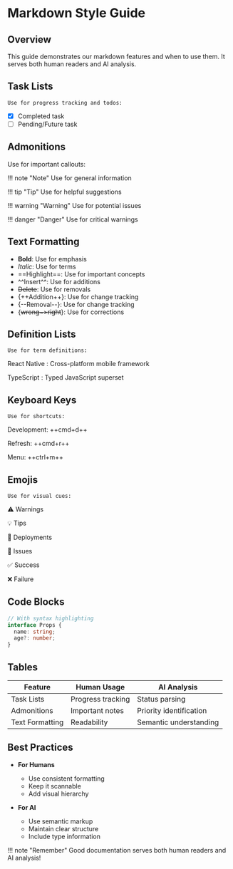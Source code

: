 # Markdown Style Guide

## Overview

This guide demonstrates our markdown features and when to use them. It serves both human readers and AI analysis.

## Task Lists

    Use for progress tracking and todos:

- [x] Completed task
- [ ] Pending/Future task

## Admonitions

Use for important callouts:

!!! note "Note"
    Use for general information

!!! tip "Tip"
    Use for helpful suggestions

!!! warning "Warning"
    Use for potential issues

!!! danger "Danger"
    Use for critical warnings

## Text Formatting

- **Bold**: Use for emphasis
- *Italic*: Use for terms
- ==Highlight==: Use for important concepts
- ^^Insert^^: Use for additions
- ~~Delete~~: Use for removals
- {++Addition++}: Use for change tracking
- {--Removal--}: Use for change tracking
- {~~wrong~>right~~}: Use for corrections

## Definition Lists

    Use for term definitions:

React Native
:   Cross-platform mobile framework

TypeScript
:   Typed JavaScript superset

## Keyboard Keys

    Use for shortcuts:

Development: ++cmd+d++

Refresh: ++cmd+r++

Menu: ++ctrl+m++

## Emojis

    Use for visual cues:

:warning: Warnings

:bulb: Tips

:rocket: Deployments

:bug: Issues

:white_check_mark: Success

:x: Failure

## Code Blocks

```typescript
// With syntax highlighting
interface Props {
  name: string;
  age?: number;
}
```

## Tables

| Feature | Human Usage | AI Analysis |
|---------|------------|-------------|
| Task Lists | Progress tracking | Status parsing |
| Admonitions | Important notes | Priority identification |
| Text Formatting | Readability | Semantic understanding |

## Best Practices

- **For Humans**
    - Use consistent formatting
    - Keep it scannable
    - Add visual hierarchy

- **For AI**
    - Use semantic markup
    - Maintain clear structure
    - Include type information

!!! note "Remember" 
    Good documentation serves both human readers and AI analysis!
